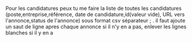 

Pour les candidatures
peux tu me faire la liste de toutes les candidatures (poste,entreprise,référence, date de candidature,id(valeur vide), URL vers l'annonce,status de l'annonce) sous format csv séparateur ; . il faut ajoute un saut de ligne apres chaque annonce si il n'y en a pas, enlever les lignes blanches si il y en a